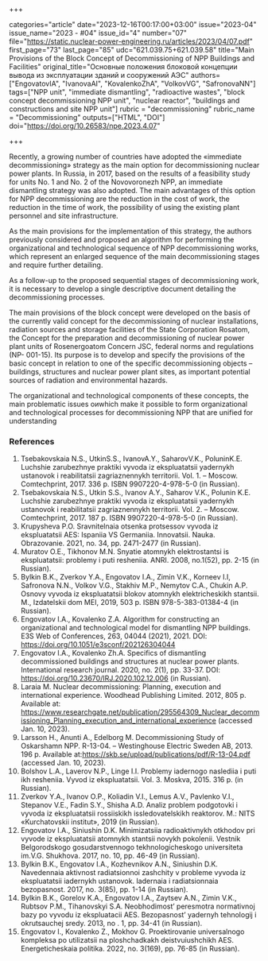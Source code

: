 +++

categories="article"
date="2023-12-16T00:17:00+03:00"
issue="2023-04"
issue_name="2023 - #04"
issue_id="4"
number="07"
file="https://static.nuclear-power-engineering.ru/articles/2023/04/07.pdf"
first_page="73"
last_page="85"
udc="621.039.75+621.039.58"
title="Main Provisions of the Block Concept of Decommissioning of NPP Buildings and Facilities"
original_title="Основные положения блоковой концепции вывода из эксплуатации зданий и сооружений АЭС"
authors=["EngovatovIA", "IvanovaAI", "KovalenkoZhA", "VolkovVG", "SafronovaNN"]
tags=["NPP unit", "immediate dismantling", "radioactive wastes", "block concept decommissioning NPP unit", "nuclear reactor", "buildings and constructions and site NPP unit"]
rubric = "decommissioning"
rubric_name = "Decommissioning"
outputs=["HTML", "DOI"]
doi="https://doi.org/10.26583/npe.2023.4.07"

+++

Recently, a growing number of countries have adopted the «immediate decommissioning» strategy as the main option for decommissioning nuclear power plants. In Russia, in 2017, based on the results of a feasibility study for units No. 1 and No. 2 of the Novovoronezh NPP, an immediate dismantling strategy was also adopted. The main advantages of this option for NPP decommissioning are the reduction in the cost of work, the reduction in the time of work, the possibility of using the existing plant personnel and site infrastructure.

As the main provisions for the implementation of this strategy, the authors previously considered and proposed an algorithm for performing the organizational and technological sequence of NPP decommissioning works, which represent an enlarged sequence of the main decommissioning stages and require further detailing.

As a follow-up to the proposed sequential stages of decommissioning work, it is necessary to develop a single descriptive document detailing the decommissioning processes.

The main provisions of the block concept were developed on the basis of the currently valid concept for the decommissioning of nuclear installations, radiation sources and storage facilities of the State Corporation Rosatom, the Concept for the preparation and decommissioning of nuclear power plant units of Rosenergoatom Concern JSC, federal norms and regulations (NP- 001-15). Its purpose is to develop and specify the provisions of the basic concept in relation to one of the specific decommissioning objects – buildings, structures and nuclear power plant sites, as important potential sources of radiation and environmental hazards.
 
The organizational and technological components of these concepts, the main problematic issues oиwhich make it possible to form organizational and technological processes for decommissioning NPP that are unified for understanding

### References

1. Tsebakovskaia N.S., UtkinS.S., IvanovA.Y., SaharovV.K., PoluninK.E. Luchshie zarubezhnye praktiki vyvoda iz ekspluatatsii yadernykh ustanovok i reabilitatsii zagriaznennykh territorii. Vol. 1. – Moscow. Comtechprint, 2017. 336 p. ISBN 9907220-4-978-5-0 (in Russian).
2. Tsebakovskaia N.S., Utkin S.S., Ivanov A.Y., Saharov V.K., Polunin K.E. Luchshie zarubezhnye praktiki vyvoda iz ekspluatatsii yadernykh ustanovok i reabilitatsii zagriaznennykh territorii. Vol. 2. – Moscow. Comtechprint, 2017. 187 p. ISBN 9907220-4-978-5-0 (in Russian).
3. Krupysheva P.O. Sravnitelnaia otsenka protsessov vyvoda iz ekspluatatsii AES: Ispaniia VS Germaniia. Innovatsii. Nauka. Obrazovanie. 2021, no. 34, pp. 2471-2477 (in Russian).
4. Muratov O.E., Tikhonov M.N. Snyatie atomnykh elektrostantsi is ekspluatatsii: problemy i puti resheniia. ANRI. 2008, no.1(52), pp. 2-15 (in Russian).
5. Bylkin B.K., Zverkov Y.A., Engovatov I.A., Zimin V.K., Korneev I.I, Safronova N.N., Volkov V.G., Stakhiv M.P., Nemytov C.A., Chukin A.P. Osnovy vyvoda iz ekspluatatsii blokov atomnykh elektricheskikh stantsii. M., Izdatelskii dom MEI, 2019, 503 p. ISBN 978-5-383-01384-4 (in Russian).
6. Engovatov I.A., Kovalenko Z.A. Algorithm for constructing an organizational and technological model for dismantling NPP buildings. E3S Web of Conferences, 263, 04044 (2021), 2021. DOI: https://doi.org/10.1051/e3sconf/202126304044
7. Engovatov I.A., Kovalenko Zh.A. Specifics of dismantling decommissioned buildings and structures at nuclear power plants. International research journal. 2020, no. 2(1), pp. 33-37. DOI: https://doi.org/10.23670/IRJ.2020.102.12.006 (in Russian).
8. Laraia М. Nuclear decommissioning: Planning, execution and international experience. Woodhead Publishing Limited. 2012, 805 p. Available at: https://www.researchgate.net/publication/295564309_Nuclear_decommissioning_Planning_execution_and_international_experience (accessed Jan. 10, 2023).
9. Larsson H., Anunti A., Edelborg M. Decommissioning Study of Oskarshamn NPP. R-13-04. – Westinghouse Electric Sweden AB, 2013. 196 p. Available at:https://skb.se/upload/publications/pdf/R-13-04.pdf (accessed Jan. 10, 2023).
10. Bolshov L.A., Laverov N.P., Linge I.I. Problemy iadernogo naslediia i puti ikh resheniia. Vyvod iz ekspluatatsii. Vol. 3. Moskva, 2015. 316 p. (in Russian).
11. Zverkov Y.A., Ivanov O.P., Koliadin V.I., Lemus A.V., Pavlenko V.I., Stepanov V.E., Fadin S.Y., Shisha A.D. Analiz problem podgotovki i vyvoda iz ekspluatatsii rossiiskikh issledovatelskikh reaktorov. M.: NITS «Kurchatovskii institut», 2019 (in Russian).
12. Engovatov I.A., Siniushin D.K. Minimizatsiia radioaktivnykh otkhodov pri vyvode iz ekspluatatsii atomnykh stantsii novykh pokolenii. Vestnik Belgorodskogo gosudarstvennogo tekhnologicheskogo universiteta im.V.G. Shukhova. 2017, no. 10, pp. 46-49 (in Russian).
13. Bylkin B.K., Engovatov I.A., Kozhevnikov A.N., Siniushin D.K. Navedennaia aktivnost radiatsionnoi zashchity v probleme vyvoda iz ekspluatatsii iadernykh ustanovok. Iadernaia i radiatsionnaia bezopasnost. 2017, no. 3(85), pp. 1-14 (in Russian).
14. Bylkin B.K., Gorelov K.A., Engovatov I.A., Zaytsev A.N., Zimin V.K., Rubtsov P.M., Tihanovskyi S.A. Neobhodimost’ peresmotra normativnoj bazy po vyvodu iz ekspluatacii AES. Bezopasnost’ yadernyh tehnologij i okrutsauchej sredy. 2013, no . 1, pp. 34-41 (in Russian).
15. Engovatov I., Kovalenko Z., Mokhov G. Proektirovanie universalnogo kompleksa po utilizatsii na ploshchadkakh deistvuiushchikh AES. Energeticheskaia politika. 2022, no. 3(169), pp. 76-85 (in Russian).